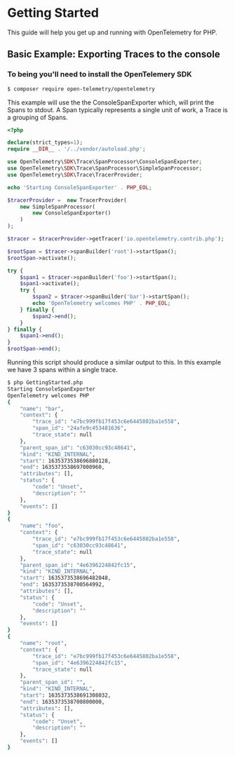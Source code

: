 # Getting Started

This guide will help you get up and running with OpenTelemetry for PHP.

## Basic Example: Exporting Traces to the console

### To being you'll need to install the OpenTelemery SDK


```bash
$ composer require open-telemetry/opentelemetry
```

This example will use the the ConsoleSpanExporter which, will print the Spans to stdout. A Span typically represents a single unit of work, a Trace is a grouping of Spans.


```php
<?php

declare(strict_types=1);
require __DIR__ . '/../vendor/autoload.php';

use OpenTelemetry\SDK\Trace\SpanProcessor\ConsoleSpanExporter;
use OpenTelemetry\SDK\Trace\SpanProcessor\SimpleSpanProcessor;
use OpenTelemetry\SDK\Trace\TracerProvider;

echo 'Starting ConsoleSpanExporter' . PHP_EOL;

$tracerProvider =  new TracerProvider(
    new SimpleSpanProcessor(
        new ConsoleSpanExporter()
    )
);

$tracer = $tracerProvider->getTracer('io.opentelemetry.contrib.php');

$rootSpan = $tracer->spanBuilder('root')->startSpan();
$rootSpan->activate();

try {
    $span1 = $tracer->spanBuilder('foo')->startSpan();
    $span1->activate();
    try {
        $span2 = $tracer->spanBuilder('bar')->startSpan();
        echo 'OpenTelemetry welcomes PHP' . PHP_EOL;
    } finally {
        $span2->end();
    }
} finally {
    $span1->end();
}
$rootSpan->end();
```

Running this script should produce a similar output to this. In this example we have 3 spans within a single trace.

```bash
$ php GettingStarted.php
Starting ConsoleSpanExporter
OpenTelemetry welcomes PHP
{
    "name": "bar",
    "context": {
        "trace_id": "e7bc999fb17f453c6e6445802ba1e558",
        "span_id": "24afe9c453481636",
        "trace_state": null
    },
    "parent_span_id": "c63030cc93c48641",
    "kind": "KIND_INTERNAL",
    "start": 1635373538696880128,
    "end": 1635373538697000960,
    "attributes": [],
    "status": {
        "code": "Unset",
        "description": ""
    },
    "events": []
}
{
    "name": "foo",
    "context": {
        "trace_id": "e7bc999fb17f453c6e6445802ba1e558",
        "span_id": "c63030cc93c48641",
        "trace_state": null
    },
    "parent_span_id": "4e6396224842fc15",
    "kind": "KIND_INTERNAL",
    "start": 1635373538696482048,
    "end": 1635373538700564992,
    "attributes": [],
    "status": {
        "code": "Unset",
        "description": ""
    },
    "events": []
}
{
    "name": "root",
    "context": {
        "trace_id": "e7bc999fb17f453c6e6445802ba1e558",
        "span_id": "4e6396224842fc15",
        "trace_state": null
    },
    "parent_span_id": "",
    "kind": "KIND_INTERNAL",
    "start": 1635373538691308032,
    "end": 1635373538700800000,
    "attributes": [],
    "status": {
        "code": "Unset",
        "description": ""
    },
    "events": []
}
```



